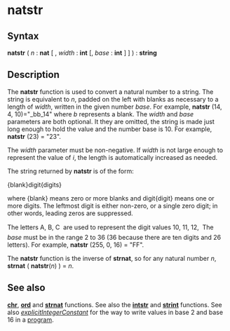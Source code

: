 
# natstr

## Syntax
**natstr** ( _n_ : **nat** [ , _width_ : **int** [, _base_ : **int** ] ] ) : **string**

## Description
The **natstr** function is used to convert a natural number to a string. The string is equivalent to _n_, padded on the left with blanks as necessary to a length of _width_, written in the given number _base_. For example, **natstr** (14, 4, 10)="_bb_14" where _b_ represents a blank. The _width_ and _base_ parameters are both optional. It they are omitted, the string is made just long enough to hold the value and the number base is 10. For example, **natstr** (23) = "23".

The _width_ parameter must be non-negative. If _width_ is not large enough to represent the value of _i_, the length is automatically increased as needed.

The string returned by **natstr** is of the form:


{blank}digit{digits}


where {blank} means zero or more blanks and digit{digit} means one or more digits. The leftmost digit is either non-zero, or a single zero digit; in other words, leading zeros are suppressed.

The letters A, B, C &#133; are used to represent the digit values 10, 11, 12, &#133; The _base_ must be in the range 2 to 36 (36 because there are ten digits and 26 letters). For example, **natstr** (255, 0, 16) = "FF".

The **natstr** function is the inverse of **strnat**, so for any natural number _n_, **strnat** ( **natstr**(_n_) ) = _n_.


## See also
**[chr](chr.html)**, **[ord](ord.html)** and **[strnat](strnat.html)** functions. See also the **[intstr](intstr.html)** and **[strint](strint.html)** functions. See also _[explicitIntegerConstant](explicitintegerconstant.html)_ for the way to write values in base 2 and base 16 in a [program](program.html).

